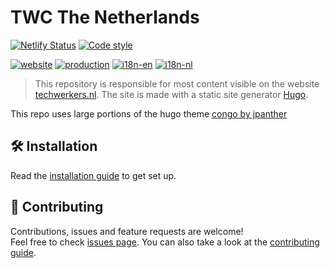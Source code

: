 # TWC The Netherlands

[![Netlify Status][netlify_bagde]][netlify_url]
[![Code style][code_style_badge]][code_style_url]

[![website][website_badge]][website_url]
[![production][production_badge]][production_url]
[![i18n-en][i18n_en_badge]][i18n_en_url]
[![i18n-nl][i18n_nl_badge]][i18n_nl_url]

> This repository is responsible for most content visible on the website [techwerkers.nl](https://techwerkers.nl). The site is made with a static site generator [Hugo](https://gohugo.io/).

This repo uses large portions of the hugo theme [congo by jpanther](https://www.github.com/jpanther/congo)

## 🛠️ Installation

Read the [installation guide](./docs/contributing.md) to get set up.

## 🤝 Contributing

Contributions, issues and feature requests are welcome!<br />Feel free to check [issues page](https://github.com/techworkersco/twc-site-nl/issues). You can also take a look at the [contributing guide](./docs/contributing.md).

<!-- Links -->

[code_style_badge]: https://img.shields.io/badge/code%20style-prettier-F7B93E?logo=Prettier
[code_style_url]: /.prettierrc
[netlify_bagde]: https://api.netlify.com/api/v1/badges/05f9fda5-6fd8-418d-9cee-67882c0f5dba/deploy-status
[netlify_url]: https://app.netlify.com/sites/twc-site-nl/deploys
[website_badge]: https://img.shields.io/badge/website-url-blue.svg
[website_url]: https://techwerkers.nl/
[production_badge]: https://img.shields.io/badge/production-url-blue.svg
[production_url]: https://app.netlify.com/sites/twc-site-nl/deploys

<!-- i18n Links -->

[i18n_en_badge]: https://img.shields.io/badge/i18n-en-orange.svg
[i18n_en_url]: ./_i18n/en.yml
[i18n_nl_badge]: https://img.shields.io/badge/i18n-nl-orange.svg
[i18n_nl_url]: ./_i18n/nl.yml
